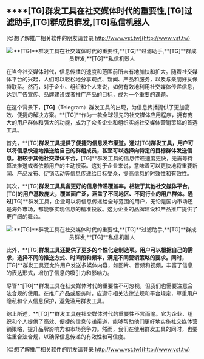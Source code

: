 ## ****[TG]**群发工具在社交媒体时代的重要性,**[TG]**过滤助手,**[TG]**群成员群发,**[TG]**私信机器人**

[😍想了解推广相关软件的朋友请登录 http://www.vst.tw](http://www.vst.tw)

 <center><img src="https://vst.tw/MP4/tuiguang/png/6.png" alt="**[TG]**群发工具在社交媒体时代的重要性,**[TG]**过滤助手,**[TG]**群成员群发,**[TG]**私信机器人"></center>

在当今社交媒体时代，信息传播的速度和范围前所未有地加快和扩大。随着社交媒体平台的兴起，人们可以轻松地分享观点、新闻、产品和服务，以及与亲朋好友保持联系。然而，对于企业、组织和个人来说，如何有效地利用社交媒体传递信息，达到广告宣传、品牌建设或者推广产品的目标，成为一个重要的课题。

在这个背景下，**[TG]**（Telegram）群发工具的出现，为信息传播提供了更加高效、便捷的解决方案。**[TG]**作为一款全球领先的社交媒体应用程序，拥有庞大的用户群体和强大的功能，成为了众多企业和组织实施社交媒体营销策略的首选工具。

首先，**[TG]**群发工具提供了便捷的信息发布渠道。通过**[TG]**群发工具，用户可以将信息快速地推送给自己的群组成员，甚至可以选择向特定的目标群体发送信息。相较于其他社交媒体平台，**[TG]**群发工具的信息传递速度更快，无需等待算法推送或者依赖用户的主动搜索。这对于企业来说，意味着可以更快地将重要新闻、产品发布、促销活动等信息传递给目标受众，提高信息的时效性和有效性。

其次，**[TG]**群发工具具备更好的信息传递覆盖率。相较于其他社交媒体平台，**[TG]**的用户基数庞大，覆盖面广泛，涵盖了不同地区、不同行业的用户群体。通过**[TG]**群发工具，企业可以将信息传递给全球范围的用户，无论是国内市场还是海外市场，都能够实现信息的精准投放。这为企业的品牌建设和产品推广提供了更广阔的舞台。

 <center><img src="https://vst.tw/MP4/tuiguang/png/0.png" alt="**[TG]**群发工具在社交媒体时代的重要性,**[TG]**过滤助手,**[TG]**群成员群发,**[TG]**私信机器人"></center>

此外，**[TG]**群发工具还提供了更多的个性化定制选项。用户可以根据自己的需求，选择不同的推送方式、时间段和频率，满足不同营销策略的要求。同时，**[TG]**群发工具还允许用户发送多媒体内容，如图片、音频和视频，丰富了信息的表达形式，增加了信息的吸引力和影响力。

尽管**[TG]**群发工具在社交媒体时代的重要性不可忽视，但我们也需要注意合法合规的使用。在推广产品或服务时，应遵守相关法律法规和平台规定，尊重用户隐私和个人信息保护，避免滥用群发工具。

综上所述，**[TG]**群发工具在社交媒体时代的重要性不言而喻。它为企业、组织和个人提供了高效、便捷的信息传递渠道，能够帮助他们更好地实施社交媒体营销策略，提升品牌影响力和市场竞争力。然而，我们在使用群发工具的同时，也要注重合法合规，以确保信息传递的有效性和可信度。

[😍想了解推广相关软件的朋友请登录 http://www.vst.tw](http://www.vst.tw)



